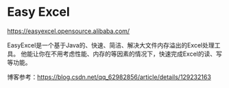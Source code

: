 # Easy Excel

https://easyexcel.opensource.alibaba.com/

EasyExcel是一个基于Java的、快速、简洁、解决大文件内存溢出的Excel处理工具。
他能让你在不用考虑性能、内存的等因素的情况下，快速完成Excel的读、写等功能。

博客参考：https://blog.csdn.net/qq_62982856/article/details/129232163
